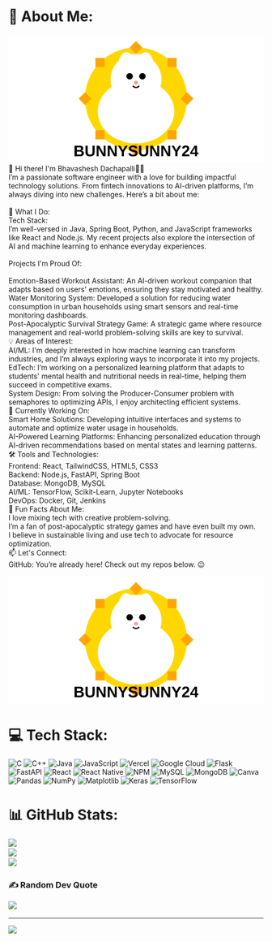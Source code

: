 # 💫 About Me:
![Animated BUNNYSUNNY24 Logo](animated-bunnysunny24-logo.svg)
👋 Hi there! I'm Bhavashesh Dachapalli👨‍💻<br>I’m a passionate software engineer with a love for building impactful technology solutions. From fintech innovations to AI-driven platforms, I’m always diving into new challenges. Here’s a bit about me:<br><br>🌟 What I Do:<br>Tech Stack:<br>I’m well-versed in Java, Spring Boot, Python, and JavaScript frameworks like React and Node.js. My recent projects also explore the intersection of AI and machine learning to enhance everyday experiences.<br><br>Projects I'm Proud Of:<br><br>Emotion-Based Workout Assistant: An AI-driven workout companion that adapts based on users' emotions, ensuring they stay motivated and healthy.<br>Water Monitoring System: Developed a solution for reducing water consumption in urban households using smart sensors and real-time monitoring dashboards.<br>Post-Apocalyptic Survival Strategy Game: A strategic game where resource management and real-world problem-solving skills are key to survival.<br>💡 Areas of Interest:<br>AI/ML: I'm deeply interested in how machine learning can transform industries, and I’m always exploring ways to incorporate it into my projects.<br>EdTech: I’m working on a personalized learning platform that adapts to students' mental health and nutritional needs in real-time, helping them succeed in competitive exams.<br>System Design: From solving the Producer-Consumer problem with semaphores to optimizing APIs, I enjoy architecting efficient systems.<br>🚀 Currently Working On:<br>Smart Home Solutions: Developing intuitive interfaces and systems to automate and optimize water usage in households.<br>AI-Powered Learning Platforms: Enhancing personalized education through AI-driven recommendations based on mental states and learning patterns.<br>🛠 Tools and Technologies:<br>Frontend: React, TailwindCSS, HTML5, CSS3<br>Backend: Node.js, FastAPI, Spring Boot<br>Database: MongoDB, MySQL<br>AI/ML: TensorFlow, Scikit-Learn, Jupyter Notebooks<br>DevOps: Docker, Git, Jenkins<br>🎯 Fun Facts About Me:<br>I love mixing tech with creative problem-solving.<br>I’m a fan of post-apocalyptic strategy games and have even built my own.<br>I believe in sustainable living and use tech to advocate for resource optimization.<br>📫 Let's Connect:<br>GitHub: You’re already here! Check out my repos below. 😉


![Animated BUNNYSUNNY24 Logo](animated-bunnysunny24-logo.svg)


# 💻 Tech Stack:
![C](https://img.shields.io/badge/c-%2300599C.svg?style=for-the-badge&logo=c&logoColor=white) ![C++](https://img.shields.io/badge/c++-%2300599C.svg?style=for-the-badge&logo=c%2B%2B&logoColor=white) ![Java](https://img.shields.io/badge/java-%23ED8B00.svg?style=for-the-badge&logo=openjdk&logoColor=white) ![JavaScript](https://img.shields.io/badge/javascript-%23323330.svg?style=for-the-badge&logo=javascript&logoColor=%23F7DF1E) ![Vercel](https://img.shields.io/badge/vercel-%23000000.svg?style=for-the-badge&logo=vercel&logoColor=white) ![Google Cloud](https://img.shields.io/badge/GoogleCloud-%234285F4.svg?style=for-the-badge&logo=google-cloud&logoColor=white) ![Flask](https://img.shields.io/badge/flask-%23000.svg?style=for-the-badge&logo=flask&logoColor=white) ![FastAPI](https://img.shields.io/badge/FastAPI-005571?style=for-the-badge&logo=fastapi) ![React](https://img.shields.io/badge/react-%2320232a.svg?style=for-the-badge&logo=react&logoColor=%2361DAFB) ![React Native](https://img.shields.io/badge/react_native-%2320232a.svg?style=for-the-badge&logo=react&logoColor=%2361DAFB) ![NPM](https://img.shields.io/badge/NPM-%23CB3837.svg?style=for-the-badge&logo=npm&logoColor=white) ![MySQL](https://img.shields.io/badge/mysql-4479A1.svg?style=for-the-badge&logo=mysql&logoColor=white) ![MongoDB](https://img.shields.io/badge/MongoDB-%234ea94b.svg?style=for-the-badge&logo=mongodb&logoColor=white) ![Canva](https://img.shields.io/badge/Canva-%2300C4CC.svg?style=for-the-badge&logo=Canva&logoColor=white) ![Pandas](https://img.shields.io/badge/pandas-%23150458.svg?style=for-the-badge&logo=pandas&logoColor=white) ![NumPy](https://img.shields.io/badge/numpy-%23013243.svg?style=for-the-badge&logo=numpy&logoColor=white) ![Matplotlib](https://img.shields.io/badge/Matplotlib-%23ffffff.svg?style=for-the-badge&logo=Matplotlib&logoColor=black) ![Keras](https://img.shields.io/badge/Keras-%23D00000.svg?style=for-the-badge&logo=Keras&logoColor=white) ![TensorFlow](https://img.shields.io/badge/TensorFlow-%23FF6F00.svg?style=for-the-badge&logo=TensorFlow&logoColor=white)
# 📊 GitHub Stats:
![](https://github-readme-stats.vercel.app/api?username=bunnysunny24&theme=dark&hide_border=false&include_all_commits=false&count_private=false)<br/>
![](https://github-readme-streak-stats.herokuapp.com/?user=bunnysunny24&theme=dark&hide_border=false)<br/>
![](https://github-readme-stats.vercel.app/api/top-langs/?username=bunnysunny24&theme=dark&hide_border=false&include_all_commits=false&count_private=false&layout=compact)

### ✍️ Random Dev Quote
![](https://quotes-github-readme.vercel.app/api?type=horizontal&theme=gruvbox)

---
[![](https://visitcount.itsvg.in/api?id=bunnysunny24&icon=0&color=0)](https://visitcount.itsvg.in)

<!-- Proudly created with GPRM ( https://gprm.itsvg.in ) -->
